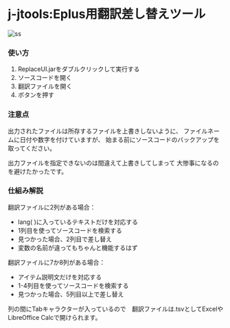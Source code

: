 # j-jtools:Eplus用翻訳差し替えツール
![ss](https://i.imgur.com/PYIxSZs.png)
### 使い方
1. ReplaceUI.jarをダブルクリックして実行する
2. ソースコードを開く
3. 翻訳ファイルを開く
4. ボタンを押す

### 注意点
出力されたファイルは所存するファイルを上書きしないように、
ファイルネームに日付や数字を付けていますが、
始まる前にソースコードのバックアップを取ってください。 

出力ファイルを指定できないのは間違えて上書きしてしまって
大惨事になるのを避けたかったです。

### 仕組み解説
翻訳ファイルに2列がある場合：
- lang( )に入っているテキストだけを対応する
- 1列目を使ってソースコードを検索する
- 見つかった場合、2列目で差し替え
- 変数の名前が違ってもちゃんと機能するはず

翻訳ファイルに7か8列がある場合：
- アイテム説明文だけを対応する
- 1-4列目を使ってソースコードを検索する
- 見つかった場合、5列目以上で差し替え

列の間にTabキャラクターが入っているので　翻訳ファイルは.tsvとしてExcelやLibreOffice Calcで開けられます。
